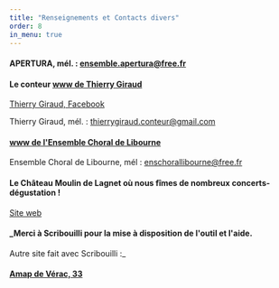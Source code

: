 ```yaml
---
title: "Renseignements et Contacts divers"
order: 8
in_menu: true
---
```

#### APERTURA, mél. : <ensemble.apertura@free.fr>

#### Le conteur [www de Thierry  Giraud](https://thierrygiraudconteur.fr/)

[Thierry Giraud, Facebook](https://www.facebook.com/Thierry-Giraud)

Thierry Giraud, mél. : <thierrygiraud.conteur@gmail.com>

#### [www de l'Ensemble Choral de Libourne](https://ensemble-choral-de-libourne.s2.yapla.com/fr/presentation)

Ensemble Choral de Libourne, mél : <enschorallibourne@free.fr>

#### Le Château Moulin de Lagnet où nous fîmes de nombreux concerts-dégustation !
[Site web](https://www.moulindelagnet.fr/)


#### _Merci à Scribouilli pour la mise à disposition de l'outil et l'aide.
Autre site fait avec Scribouilli :_
 

#### [Amap de Vérac, 33](https://laem-amap.github.io/test-website-repo-3796) 